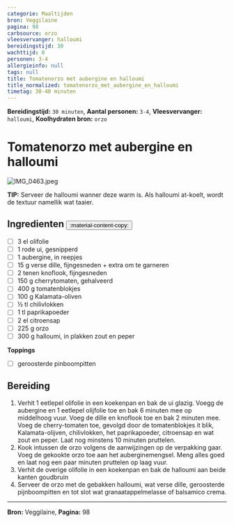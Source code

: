 ```yaml
---
categorie: Maaltijden
bron: Veggilaine
pagina: 98
carbsource: orzo
vleesvervanger: halloumi
bereidingstijd: 30
wachttijd: 0
personen: 3-4
allergieinfo: null
tags: null
title: Tomatenorzo met aubergine en halloumi
title_normalized: tomatenorzo_met_aubergine_en_halloumi
timetag: 30-40 minuten
---
```

**Bereidingstijd:** ```30 minuten```, **Aantal personen:** ```3-4```, **Vleesvervanger:** ```halloumi```, **Koolhydraten bron:** ```orzo```

# Tomatenorzo met aubergine en halloumi

![IMG_0463.jpeg](../../_resources/IMG_0463.jpeg)

<b-notice>
 	<b>TIP:</b> Serveer de halloumi wanner deze warm is. Als halloumi at-koelt, wordt de textuur namellik wat taaier.
 </b-notice>

## Ingredienten <button class ='custom-copy-button' data-clipboard-text='&#10- 3 el olifolie&#10- 1 rode ui, gesnipperd&#10- 1 aubergine, in reepjes&#10- 15 g verse dille, fijngesneden + extra om te garneren&#10- 2 tenen knoflook, fijngesneden&#10- 150 g cherrytomaten, gehalveerd&#10- 400 g tomatenblokjes&#10- 100 g Kalamata-oliven&#10- ½ tl chilivlokken&#10- 1 tl paprikapoeder&#10- 2 el citroensap&#10- 225 g orzo&#10- 300 g halloumi, in plakken zout en peper&#10&#10**Toppings**&#10&#10- geroosterde pinboompitten&#10&#10'> :material-content-copy: </button>

- [ ] 3 el olifolie
- [ ] 1 rode ui, gesnipperd
- [ ] 1 aubergine, in reepjes
- [ ] 15 g verse dille, fijngesneden + extra om te garneren
- [ ] 2 tenen knoflook, fijngesneden
- [ ] 150 g cherrytomaten, gehalveerd
- [ ] 400 g tomatenblokjes
- [ ] 100 g Kalamata-oliven
- [ ] ½ tl chilivlokken
- [ ] 1 tl paprikapoeder
- [ ] 2 el citroensap
- [ ] 225 g orzo
- [ ] 300 g halloumi, in plakken zout en peper

**Toppings**

- [ ] geroosterde pinboompitten

## Bereiding

1. Verhit 1 eetlepel olifolie in een koekenpan en bak de ui glazig. Voegg de aubergine en 1 eetlepel olijfolie toe en bak 6 minuten mee op middelhoog vuur.  Voeg de dille en knoflook toe en bak 2 minuten mee. Voeg de cherry-tomaten toe, gevolgd door de tomatenblokjes it blik, Kalamata-olijven, chilivlokken, het paprikapoeder, citroensap en wat zout en peper. Laat nog minstens 10 minuten pruttelen.
2. Kook intussen de orzo volgens de aanwijzingen op de verpakking gaar. Voeg de gekookte orzo toe aan het auberginemengsel. Meng alles goed en laat nog een paar minuten pruttelen op laag vuur.
3. Verhit de overige olifolie in een koekenpan en bak de halloumi aan beide kanten goudbruin
4. Serveer de orzo met de gebakken halloumi, wat verse dille, geroosterde pijnboompitten en tot slot wat granaatappelmelasse of balsamico crema.






***
**Bron:** Veggilaine, **Pagina:** 98
